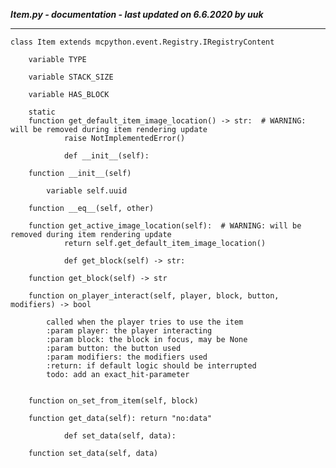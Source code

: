 ***Item.py - documentation - last updated on 6.6.2020 by uuk***
___

    class Item extends mcpython.event.Registry.IRegistryContent

        variable TYPE

        variable STACK_SIZE

        variable HAS_BLOCK

        static
        function get_default_item_image_location() -> str:  # WARNING: will be removed during item rendering update
                raise NotImplementedError()
                
                def __init__(self):

        function __init__(self)

            variable self.uuid

        function __eq__(self, other)

        function get_active_image_location(self):  # WARNING: will be removed during item rendering update
                return self.get_default_item_image_location()
                
                def get_block(self) -> str:

        function get_block(self) -> str

        function on_player_interact(self, player, block, button, modifiers) -> bool
            
            called when the player tries to use the item
            :param player: the player interacting
            :param block: the block in focus, may be None
            :param button: the button used
            :param modifiers: the modifiers used
            :return: if default logic should be interrupted
            todo: add an exact_hit-parameter


        function on_set_from_item(self, block)

        function get_data(self): return "no:data"
                
                def set_data(self, data):

        function set_data(self, data)